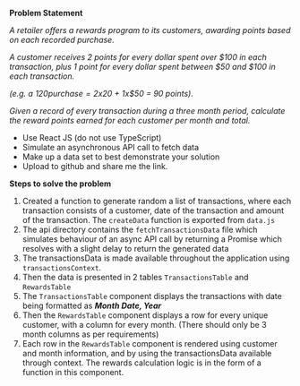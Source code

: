**Problem Statement**

_*A retailer offers a rewards program to its customers, awarding points based on each recorded purchase.*_

_*A customer receives 2 points for every dollar spent over $100 in each transaction, plus 1 point for every dollar spent between $50 and $100 in each transaction.*_

_*(e.g. a $120 purchase = 2x$20 + 1x$50 = 90 points).*_

_*Given a record of every transaction during a three month period, calculate the reward points earned for each customer per month and total.*_

- Use React JS (do not use TypeScript)
- Simulate an asynchronous API call to fetch data
- Make up a data set to best demonstrate your solution
- Upload to github and share me the link.

**Steps to solve the problem**

1. Created a function to generate random a list of transactions, where each transaction consists of a customer, date of the transaction and amount of the transaction. The `createData` function is exported from `data.js`
2. The api directory contains the `fetchTransactionsData` file which simulates behaviour of an async API call by returning a Promise which resolves with a slight delay to return the generated data
3. The transactionsData is made available throughout the application using `transactionsContext`.
4. Then the data is presented in 2 tables `TransactionsTable` and `RewardsTable`
5. The `TransactionsTable` component displays the transactions with date being formatted as **_Month Date, Year_**
6. Then the `RewardsTable` component displays a row for every unique customer, with a column for every month. (There should only be 3 month columns as per requirements)
7. Each row in the `RewardsTable` component is rendered using customer and month information, and by using the transactionsData available through context. The rewards calculation logic is in the form of a function in this component.
